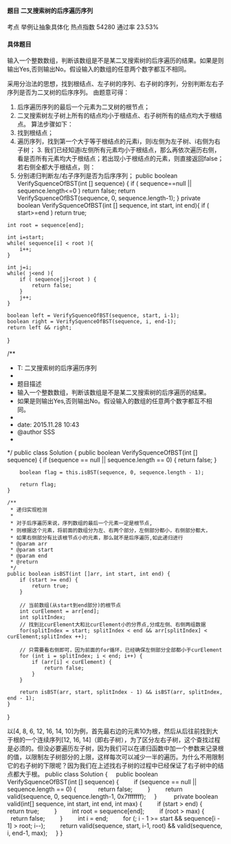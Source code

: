 #### 题目    二叉搜索树的后序遍历序列

考点    举例让抽象具体化	热点指数    54280	通过率    23.53%

#### 具体题目    

输入一个整数数组，判断该数组是不是某二叉搜索树的后序遍历的结果。如果是则输出Yes,否则输出No。假设输入的数组的任意两个数字都互不相同。


  采用分治法的思想，找到根结点、左子树的序列、右子树的序列，分别判断左右子序列是否为二叉树的后序序列。 
  由题意可得： 
  1. 后序遍历序列的最后一个元素为二叉树的根节点； 
  2. 二叉搜索树左子树上所有的结点均小于根结点、右子树所有的结点均大于根结点。 
    算法步骤如下： 
  1. 找到根结点； 
  2. 遍历序列，找到第一个大于等于根结点的元素i，则i左侧为左子树、i右侧为右子树； 
    3.
    我们已经知道i左侧所有元素均小于根结点，那么再依次遍历右侧，看是否所有元素均大于根结点；若出现小于根结点的元素，则直接返回false；若右侧全都大于根结点，则： 
  4. 分别递归判断左/右子序列是否为后序序列； 
public boolean VerifySquenceOfBST(int [] sequence) {
    if ( sequence==null || sequence.length<=0 ) return false;
    return VerifySquenceOfBST(sequence, 0, sequence.length-1);
}
private boolean VerifySquenceOfBST(int [] sequence, int start, int end){
    if ( start>=end ) 
        return true;
    
    int root = sequence[end];
    
    int i=start;
    while( sequence[i] < root ){
        i++;
    }
    
    int j=i;
    while( j<end ){
        if ( sequence[j]<root ) {
            return false;
        }
        j++;
    }
    
    boolean left = VerifySquenceOfBST(sequence, start, i-1);
    boolean right = VerifySquenceOfBST(sequence, i, end-1);
    return left && right;
}

/**
 * T: 二叉搜索树的后序遍历序列
 * 
 * 题目描述 
 * 输入一个整数数组，判断该数组是不是某二叉搜索树的后序遍历的结果。
 * 如果是则输出Yes,否则输出No。假设输入的数组的任意两个数字都互不相同。
 * 
 * date: 2015.11.28  10:43
 * @author SSS
 *
 */
public class Solution {
    public boolean VerifySquenceOfBST(int [] sequence) {
		if (sequence == null || sequence.length == 0) {
			return false;
		}
		
        boolean flag = this.isBST(sequence, 0, sequence.length - 1);
        
        return flag;
    }
	
	/**
	 * 递归实现检测
	 * 
	 * 对于后序遍历来说，序列数组的最后一个元素一定是根节点,
	 * 则根据这个元素，将前面的数组分为左、右两个部分，左侧部分都小，右侧部分都大，
	 * 如果右侧部分有比该根节点小的元素，那么就不是后序遍历,如此递归进行
	 * @param arr
	 * @param start
	 * @param end
	 * @return
	 */
	public boolean isBST(int []arr, int start, int end) {
		if (start >= end) {
			return true;
		}
		
		// 当前数组(从start到end部分)的根节点
		int curElement = arr[end];
		int splitIndex;
		// 找到比curElement大和比curElement小的分界点,分成左侧、右侧两组数据
		for(splitIndex = start; splitIndex < end && arr[splitIndex] < curElement;splitIndex ++);
		
		// 只需要看右侧即可，因为前面的for循环，已经确保左侧部分全部都小于curElement
		for (int i = splitIndex; i < end; i++) {
			if (arr[i] < curElement) {
				return false;
			}
		}
		
		return isBST(arr, start, splitIndex - 1) && isBST(arr, splitIndex, end - 1);
	}
}

  以[4, 8, 6, 12, 16, 14, 10]为例，首先最右边的元素10为根，然后从后往前找到大于根的一个连续序列[12, 16, 14]（即右子树），为了区分左右子树，这个查找过程是必须的。但没必要遍历左子树，因为我们可以在递归函数中加一个参数来记录根的值，以限制左子树部分的上限，这样每次可以减少一半的遍历。为什么不用限制它的右子树的下限呢？因为我们在上述找右子树的过程中已经保证了右子树中的结点都大于根。   public class Solution {
    public boolean VerifySquenceOfBST(int [] sequence) {
        if (sequence == null || sequence.length == 0) {
            return false;
        }
        return valid(sequence, 0, sequence.length-1, 0x7fffffff);
    }
    
    private boolean valid(int[] sequence, int start, int end, int max) {
        if (start > end) {
            return true;
        }
        int root = sequence[end];
        if (root > max) {
            return false;
        }
        int i = end;
        for (; i - 1 >= start && sequence[i - 1] > root; i--);
        return valid(sequence, start, i-1, root) && valid(sequence, i, end-1, max);
    }
}  
